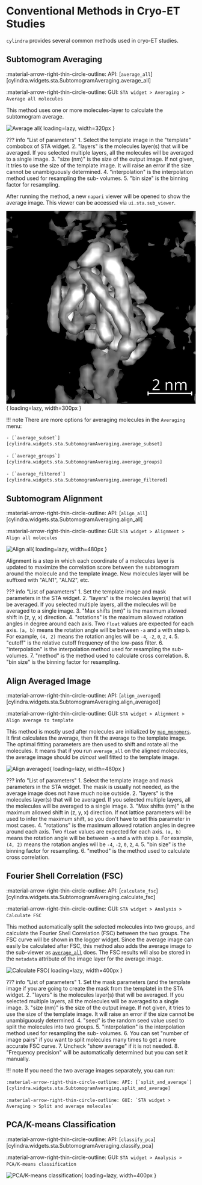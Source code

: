 # Conventional Methods in Cryo-ET Studies

`cylindra` provides several common methods used in cryo-ET studies.

## Subtomogram Averaging

:material-arrow-right-thin-circle-outline: API: [`average_all`][cylindra.widgets.sta.SubtomogramAveraging.average_all]

:material-arrow-right-thin-circle-outline: GUI: `STA widget > Averaging > Average all molecules`

This method uses one or more molecules-layer to calculate the subtomogram average.

![Average all](../images/average_all.png){ loading=lazy, width=320px }

??? info "List of parameters"
    1. Select the template image in the "template" combobox of STA widget.
    2. "layers" is the molecules layer(s) that will be averaged. If you selected
       multiple layers, all the molecules will be averaged to a single image.
    3. "size (nm)" is the size of the output image. If not given, it tries to use the
       size of the template image. It will raise an error if the size cannot be
       unambiguously determined.
    4. "interpolation" is the interpolation method used for resampling the sub-
       volumes.
    5. "bin size" is the binning factor for resampling.

After running the method, a new `napari` viewer will be opened to show the average
image. This viewer can be accessed via `ui.sta.sub_viewer`.

![Averaged tubulin](../images/average_tubulin.png){ loading=lazy, width=300px }

!!! note
    There are more options for averaging molecules in the `Averaging` menu:

    - [`average_subset`][cylindra.widgets.sta.SubtomogramAveraging.average_subset]

    - [`average_groups`][cylindra.widgets.sta.SubtomogramAveraging.average_groups]

    - [`average_filtered`][cylindra.widgets.sta.SubtomogramAveraging.average_filtered]

## Subtomogram Alignment

:material-arrow-right-thin-circle-outline: API: [`align_all`][cylindra.widgets.sta.SubtomogramAveraging.align_all]

:material-arrow-right-thin-circle-outline: GUI: `STA widget > Alignment > Align all molecules`

![Align all](../images/align_all.png){ loading=lazy, width=480px }

Alignment is a step in which each coordinate of a molecules layer is updated to maximize
the correlation score between the subtomogram around the molecule and the template
image. New molecules layer will be suffixed with "ALN1", "ALN2", etc.

??? info "List of parameters"
    1. Set the template image and mask parameters in the STA widget.
    2. "layers" is the molecules layer(s) that will be averaged. If you selected
       multiple layers, all the molecules will be averaged to a single image.
    3. "Max shifts (nm)" is the maximum allowed shift in (z, y, x) direction.
    4. "rotations" is the maximum allowed rotation angles in degree around each axis.
       Two `float` values are expected for each axis. `(a, b)` means the rotation
       angle will be between `-a` and `a` with step `b`. For example, `(4, 2)` means
       the rotation angles will be `-4`, `-2`, `0`, `2`, `4`.
    5. "cutoff" is the relative cutoff frequency of the low-pass filter.
    6. "interpolation" is the interpolation method used for resampling the sub-
       volumes.
    7. "method" is the method used to calculate cross correlation.
    8. "bin size" is the binning factor for resampling.

## Align Averaged Image

:material-arrow-right-thin-circle-outline: API: [`align_averaged`][cylindra.widgets.sta.SubtomogramAveraging.align_averaged]

:material-arrow-right-thin-circle-outline: GUI: `STA widget > Alignment > Align average to template`

This method is mostly used after molecules are initialized by [`map_monomers`](../molecules/spline_to_molecules.md#molecules-on-the-cylinder-surface).
It first calculates the average, then fit the average to the template image. The
optimal fitting parameters are then used to shift and rotate all the molecules. It
means that if you run `average_all` on the aligned molecules, the average image
should be *almost* well fitted to the template image.

![Align averaged](../images/align_averaged.png){ loading=lazy, width=480px }

??? info "List of parameters"
    1. Select the template image and mask parameters in the STA widget. The mask is
       usually not needed, as the average image does not have much noise outside.
    2. "layers" is the molecules layer(s) that will be averaged. If you selected
       multiple layers, all the molecules will be averaged to a single image.
    3. "Max shifts (nm)" is the maximum allowed shift in (z, y, x) direction. If not
       lattice parameters will be used to infer the maximum shift, so you don't have
       to set this parameter in most cases.
    4. "rotations" is the maximum allowed rotation angles in degree around each axis.
       Two `float` values are expected for each axis. `(a, b)` means the rotation
       angle will be between `-a` and `a` with step `b`. For example, `(4, 2)` means
       the rotation angles will be `-4`, `-2`, `0`, `2`, `4`.
    5. "bin size" is the binning factor for resampling.
    6. "method" is the method used to calculate cross correlation.

## Fourier Shell Correlation (FSC)

:material-arrow-right-thin-circle-outline: API: [`calculate_fsc`][cylindra.widgets.sta.SubtomogramAveraging.calculate_fsc]

:material-arrow-right-thin-circle-outline: GUI: `STA widget > Analysis > Calculate FSC`

This method automatically split the selected molecules into two groups, and calculate
the Fourier Shell Correlation (FSC) between the two groups. The FSC curve will be shown
in the logger widget. Since the average image can easily be calculated after FSC, this
method also adds the average image to the sub-viewer as [`average_all`](#subtomogram-averaging)
does. The FSC results will also be stored in the `metadata` attribute of the image layer
for the average image.

![Calculate FSC](../images/calculate_fsc.png){ loading=lazy, width=400px }

??? info "List of parameters"
    1. Set the mask parameters (and the template image if you are going to create the
       mask from the template) in the STA widget.
    2. "layers" is the molecules layer(s) that will be averaged. If you selected
       multiple layers, all the molecules will be averaged to a single image.
    3. "size (nm)" is the size of the output image. If not given, it tries to use the
       size of the template image. It will raise an error if the size cannot be
       unambiguously determined.
    4. "seed" is the random seed value used to split the molecules into two groups.
    5. "interpolation" is the interpolation method used for resampling the sub-
       volumes.
    6. You can set "number of image pairs" if you want to split molecules many times to
       get a more accurate FSC curve.
    7. Uncheck "show average" if it is not needed.
    8. "Frequency precision" will be automatically determined but you can set it
       manually.

!!! note
    If you need the two average images separately, you can run:

    :material-arrow-right-thin-circle-outline: API: [`split_and_average`][cylindra.widgets.sta.SubtomogramAveraging.split_and_average]

    :material-arrow-right-thin-circle-outline: GUI: `STA widget > Averaging > Split and average molecules`

## PCA/K-means Classification

:material-arrow-right-thin-circle-outline: API: [`classify_pca`][cylindra.widgets.sta.SubtomogramAveraging.classify_pca]

:material-arrow-right-thin-circle-outline: GUI: `STA widget > Analysis > PCA/K-means classification`

![PCA/K-means classification](../images/classify_pca.png){ loading=lazy, width=400px }
